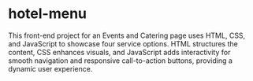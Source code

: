 # hotel-menu
This front-end project for an Events and Catering page uses HTML, CSS, and JavaScript to showcase four service options. HTML structures the content, CSS enhances visuals, and JavaScript adds interactivity for smooth navigation and responsive call-to-action buttons, providing a dynamic user experience.
